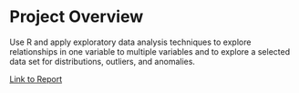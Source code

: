 # Project Overview

Use R and apply exploratory data analysis techniques to explore relationships in one variable to multiple variables and to explore a selected data set for distributions, outliers, and anomalies.

[Link to Report](https://vidyakesavan.github.io/Udacity_DataAnalyst_Nanodegree/P4-Exploratory-Data-Analysis/EDA-Final.html)
